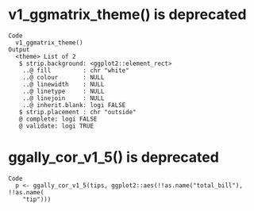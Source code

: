 # v1_ggmatrix_theme() is deprecated

    Code
      v1_ggmatrix_theme()
    Output
      <theme> List of 2
       $ strip.background: <ggplot2::element_rect>
        ..@ fill         : chr "white"
        ..@ colour       : NULL
        ..@ linewidth    : NULL
        ..@ linetype     : NULL
        ..@ linejoin     : NULL
        ..@ inherit.blank: logi FALSE
       $ strip.placement : chr "outside"
       @ complete: logi FALSE
       @ validate: logi TRUE

# ggally_cor_v1_5() is deprecated

    Code
      p <- ggally_cor_v1_5(tips, ggplot2::aes(!!as.name("total_bill"), !!as.name(
        "tip")))

